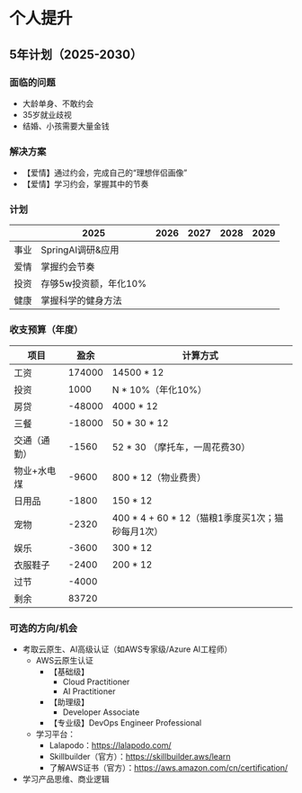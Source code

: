 # 个人提升

## 5年计划（2025-2030）

### 面临的问题

- 大龄单身、不敢约会
- 35岁就业歧视
- 结婚、小孩需要大量金钱

### 解决方案

- 【爱情】通过约会，完成自己的“理想伴侣画像”
- 【爱情】学习约会，掌握其中的节奏


### 计划

|     | 2025          | 2026 | 2027 | 2028 | 2029 |
|-----|---------------|---|---|---|---|
| 事业  | SpringAI调研&应用 |
| 爱情  | 掌握约会节奏        |
| 投资  | 存够5w投资额，年化10% |
| 健康  | 掌握科学的健身方法     |

### 收支预算（年度）

| 项目     | 盈余     | 计算方式                               |
|--------|--------|------------------------------------|
| 工资     | 174000 | 14500 * 12                         |
| 投资     | 1000   | N * 10%（年化10%）                     |
| 房贷     | -48000 | 4000 * 12                          |
| 三餐     | -18000 | 50 * 30 * 12                       | 
| 交通（通勤） | -1560  | 52 * 30 （摩托车，一周花费30）               |
| 物业+水电煤 | -9600  | 800 * 12（物业费贵）                     |
| 日用品    | -1800  | 150 * 12                           |
| 宠物     | -2320  | 400 * 4 + 60 * 12（猫粮1季度买1次；猫砂每月1次） |
| 娱乐     | -3600  | 300 * 12                           |
| 衣服鞋子   | -2400  | 200 * 12                           |
| 过节     | -4000  |                                    |
| 剩余     | 83720  |                                    |


### 可选的方向/机会

- 考取云原生、AI高级认证（如AWS专家级/Azure AI工程师）
  - AWS云原生认证
    - 【基础级】
      - Cloud Practitioner
      - AI Practitioner
    - 【助理级】
      - Developer Associate
    - 【专业级】DevOps Engineer Professional
  - 学习平台：
    - Lalapodo：<https://lalapodo.com/>
    - Skillbuilder（官方）：<https://skillbuilder.aws/learn>
    - 了解AWS证书（官方）：<https://aws.amazon.com/cn/certification/>
- 学习产品思维、商业逻辑

